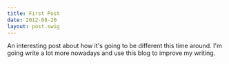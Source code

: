 ```yaml
---
title: First Post
date: 2012-08-20
layout: post.swig
---
```


An interesting post about how it's going to be different this time around. I'm going write a lot more nowadays and use this blog to improve my writing.

